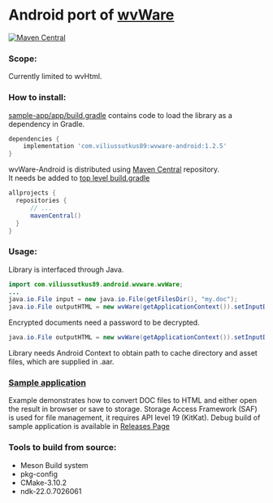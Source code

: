 # Android port of [wvWare](http://wvware.sourceforge.net/)

[![Maven Central](https://img.shields.io/maven-central/v/com.viliussutkus89/wvware-android.svg?label=Maven%20Central)](https://search.maven.org/search?q=g:com.viliussutkus89%20AND%20a:wvware-android)

### Scope:
Currently limited to wvHtml.

### How to install:
[sample-app/app/build.gradle](sample-app/app/build.gradle) contains code to load the library as a dependency in Gradle.
```gradle
dependencies {
    implementation 'com.viliussutkus89:wvware-android:1.2.5'
}
```

wvWare-Android is distributed using [Maven Central](https://search.maven.org/artifact/com.viliussutkus89/wvware-android) repository.  
It needs be added to [top level build.gradle](sample-app/build.gradle)
```gradle
allprojects {
  repositories {
      // ...
      mavenCentral()
  }
}
```

### Usage:
Library is interfaced through Java.
```Java
import com.viliussutkus89.android.wvware.wvWare;
...
java.io.File input = new java.io.File(getFilesDir(), "my.doc");
java.io.File outputHTML = new wvWare(getApplicationContext()).setInputDOC(input).convert();
```

Encrypted documents need a password to be decrypted.

```Java
java.io.File outputHTML = new wvWare(getApplicationContext()).setInputDOC(input).setPassword("password").convert();
```

Library needs Android Context to obtain path to cache directory and asset files, which are supplied in .aar.

### [Sample application](/sample-app)
Example demonstrates how to convert DOC files to HTML and either open the result in browser or save to storage.
Storage Access Framework (SAF) is used for file management, it requires API level 19 (KitKat).
Debug build of sample application is available in [Releases Page](https://github.com/ViliusSutkus89/wvWare-Android/releases)

### Tools to build from source:
* Meson Build system
* pkg-config
* CMake-3.10.2
* ndk-22.0.7026061

